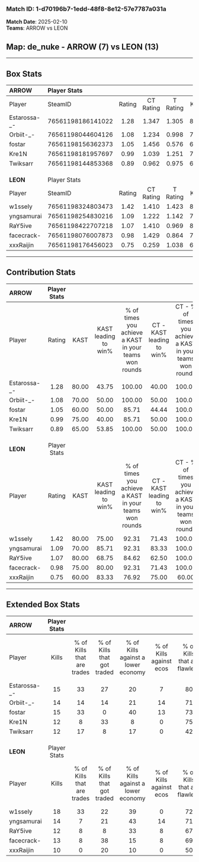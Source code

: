 ### Match ID: 1-d70196b7-1edd-48f8-8e12-57e7787a031a  
**Match Date**: 2025-02-10  
**Teams**: ARROW vs LEON  

## **Map**: de_nuke - ARROW (7) vs LEON (13)  
---  

## Box Stats  

| **ARROW**    | Player Stats      |        |           |          |       |      |       |         |        |      |     |
| :- | :- | :-: | :-: | :-: | :-: | :-: | :-: | :-: | :-: | :-: | :-: |
| Player       | SteamID           | Rating | CT Rating | T Rating | KAST  | ADR  | Kills | Assists | Deaths | K/D  | HS% |
| Estarossa-_- | 76561198186141022 |  1.28  |   1.347   |  1.305   | 80.00 | 93.6 |  15   |    6    |   13   | 1.15 | 53  |
| Orbiit-_-    | 76561198044604126 |  1.08  |   1.234   |  0.998   | 70.00 | 75.6 |  14   |    2    |   13   | 1.08 | 28  |
| fostar       | 76561198156362373 |  1.05  |   1.456   |  0.576   | 60.00 | 81.6 |  15   |    3    |   14   | 1.07 | 33  |
| Kre1N        | 76561198181957697 |  0.99  |   1.039   |  1.251   | 75.00 | 57.2 |  12   |    0    |   12   | 1.00 | 25  |
| Twiksarr     | 76561198144853368 |  0.89  |   0.962   |  0.975   | 65.00 | 67.9 |  12   |    3    |   15   | 0.80 | 83  |
|              |                   |        |           |          |       |      |       |         |        |      |     |
|              |                   |        |           |          |       |      |       |         |        |      |     |
|              |                   |        |           |          |       |      |       |         |        |      |     |
| **LEON**     | Player Stats      |        |           |          |       |      |       |         |        |      |     |
| Player       | SteamID           | Rating | CT Rating | T Rating | KAST  | ADR  | Kills | Assists | Deaths | K/D  | HS% |
| w1ssely      | 76561198324803473 |  1.42  |   1.410   |  1.423   | 80.00 | 95.5 |  18   |    7    |   13   | 1.38 | 50  |
| yngsamurai   | 76561198254830216 |  1.09  |   1.222   |  1.142   | 70.00 | 70.0 |  14   |    2    |   12   | 1.17 | 21  |
| RaY5ive      | 76561198422707218 |  1.07  |   1.410   |  0.969   | 80.00 | 65.0 |  12   |    8    |   13   | 0.92 | 25  |
| facecrack-   | 76561198076007873 |  0.98  |   1.429   |  0.864   | 75.00 | 72.0 |  13   |    7    |   17   | 0.76 | 69  |
| xxxRaijin    | 76561198176456023 |  0.75  |   0.259   |  1.038   | 60.00 | 51.0 |  10   |    1    |   13   | 0.77 | 70  |
---  

## Contribution Stats  

| **ARROW**    | Player Stats |       |                      |                                                        |                           |                                                             |                          |                                                            |
| :- | :-: | :-: | :-: | :-: | :-: | :-: | :-: | :-: |
| Player       |    Rating    | KAST  | KAST leading to win% | % of times you achieve a KAST in your teams won rounds | CT - KAST leading to win% | CT - % of times you achieve a KAST in your teams won rounds | T - KAST leading to win% | T - % of times you achieve a KAST in your teams won rounds |
| Estarossa-_- |     1.28     | 80.00 |        43.75         |                         100.00                         |           40.00           |                           100.00                            |          50.00           |                           100.00                           |
| Orbiit-_-    |     1.08     | 70.00 |        50.00         |                         100.00                         |           50.00           |                           100.00                            |          50.00           |                           100.00                           |
| fostar       |     1.05     | 60.00 |        50.00         |                         85.71                          |           44.44           |                           100.00                            |          66.67           |                           66.67                            |
| Kre1N        |     0.99     | 75.00 |        40.00         |                         85.71                          |           50.00           |                           100.00                            |          28.57           |                           66.67                            |
| Twiksarr     |     0.89     | 65.00 |        53.85         |                         100.00                         |           50.00           |                           100.00                            |          60.00           |                           100.00                           |
|              |              |       |                      |                                                        |                           |                                                             |                          |                                                            |
|              |              |       |                      |                                                        |                           |                                                             |                          |                                                            |
|              |              |       |                      |                                                        |                           |                                                             |                          |                                                            |
| **LEON**     | Player Stats |       |                      |                                                        |                           |                                                             |                          |                                                            |
| Player       |    Rating    | KAST  | KAST leading to win% | % of times you achieve a KAST in your teams won rounds | CT - KAST leading to win% | CT - % of times you achieve a KAST in your teams won rounds | T - KAST leading to win% | T - % of times you achieve a KAST in your teams won rounds |
| w1ssely      |     1.42     | 80.00 |        75.00         |                         92.31                          |           71.43           |                           100.00                            |          77.78           |                           87.50                            |
| yngsamurai   |     1.09     | 70.00 |        85.71         |                         92.31                          |           83.33           |                           100.00                            |          87.50           |                           87.50                            |
| RaY5ive      |     1.07     | 80.00 |        68.75         |                         84.62                          |           62.50           |                           100.00                            |          75.00           |                           75.00                            |
| facecrack-   |     0.98     | 75.00 |        80.00         |                         92.31                          |           71.43           |                           100.00                            |          87.50           |                           87.50                            |
| xxxRaijin    |     0.75     | 60.00 |        83.33         |                         76.92                          |           75.00           |                            60.00                            |          87.50           |                           87.50                            |
---  

## Extended Box Stats  

| **ARROW**    | Player Stats |                            |                            |                                    |                         |                              |                                 |        |                             |                                     |                          |                               |                            |
| :- | :-: | :-: | :-: | :-: | :-: | :-: | :-: | :-: | :-: | :-: | :-: | :-: | :-: |
| Player       |    Kills     | % of Kills that are trades | % of Kills that got traded | % of Kills against a lower economy | % of Kills against ecos | % of Kills that are flawless | % of Kills that are close duels | Deaths | % of Deaths that get traded | % of Deaths against a lower economy | % of Deaths against ecos | % of Deaths that are flawless | % of Deaths that are close |
| Estarossa-_- |      15      |             33             |             27             |                 20                 |            7            |              80              |                0                |   13   |             15              |                  8                  |            0             |              46               |             15             |
| Orbiit-_-    |      14      |             14             |             14             |                 21                 |           14            |              71              |                0                |   13   |             15              |                  8                  |            0             |              77               |             0              |
| fostar       |      15      |             33             |             0              |                 40                 |           13            |              73              |                0                |   14   |             21              |                  7                  |            0             |              64               |             14             |
| Kre1N        |      12      |             8              |             33             |                 8                  |            0            |              75              |                0                |   12   |             42              |                 25                  |            0             |              83               |             0              |
| Twiksarr     |      12      |             17             |             8              |                 17                 |            0            |              42              |                8                |   15   |             20              |                 13                  |            7             |              73               |             0              |
|              |              |                            |                            |                                    |                         |                              |                                 |        |                             |                                     |                          |                               |                            |
|              |              |                            |                            |                                    |                         |                              |                                 |        |                             |                                     |                          |                               |                            |
|              |              |                            |                            |                                    |                         |                              |                                 |        |                             |                                     |                          |                               |                            |
| **LEON**     | Player Stats |                            |                            |                                    |                         |                              |                                 |        |                             |                                     |                          |                               |                            |
| Player       |    Kills     | % of Kills that are trades | % of Kills that got traded | % of Kills against a lower economy | % of Kills against ecos | % of Kills that are flawless | % of Kills that are close duels | Deaths | % of Deaths that get traded | % of Deaths against a lower economy | % of Deaths against ecos | % of Deaths that are flawless | % of Deaths that are close |
| w1ssely      |      18      |             33             |             22             |                 39                 |            0            |              72              |                6                |   13   |              0              |                  8                  |            0             |              62               |             0              |
| yngsamurai   |      14      |             7              |             21             |                 43                 |           14            |              71              |                7                |   12   |             33              |                 17                  |            0             |              75               |             0              |
| RaY5ive      |      12      |             8              |             8              |                 33                 |            8            |              67              |                0                |   13   |             23              |                 23                  |            8             |              69               |             0              |
| facecrack-   |      13      |             8              |             38             |                 15                 |            8            |              69              |               15                |   17   |             24              |                 24                  |            6             |              71               |             6              |
| xxxRaijin    |      10      |             0              |             20             |                 10                 |            0            |              50              |                0                |   13   |              0              |                 23                  |            0             |              85               |             0              |
